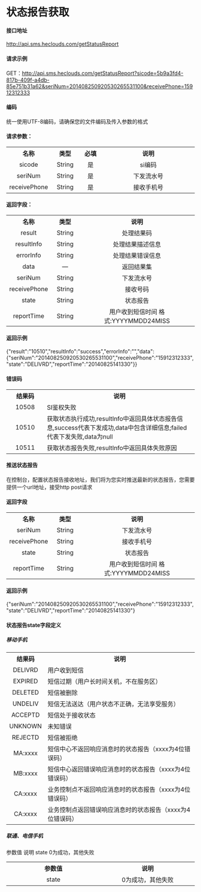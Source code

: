 # 状态报告获取

#### 接口地址

http://api.sms.heclouds.com/getStatusReport

#### 请求示例

GET：http://api.sms.heclouds.com/getStatusReport?sicode=5b9a3fd4-817b-409f-a4db-85e751b31a62&seriNum=201408250920530265531100&receivePhone=15912312333

#### 编码
统一使用UTF-8编码，请确保您的文件编码及传入参数的格式

#### 请求参数：
<table>
<tr><th width="20%">名称</th><th width="15%">类型<th width="12%">必填</th><th>说明</th></tr>
<tr><td><center>sicode</center></td><td><center>String</center></td><td><center>是</center></td><td><center>si编码</center></td></tr>
<tr><td><center>seriNum</center></td><td><center>String</center></td><td><center>是</center></td><td><center>下发流水号</center></td></tr>
<tr><td><center>receivePhone</center></td><td><center>String</center></td><td><center>是</center></td><td><center>接收手机号</center></td><tr>
</table>

#### 返回字段：
<table>
<tr><th width="20%">名称</th><th width="15%">类型</th><th>说明</th></tr>
<tr><td><center>result</center></td><td><center>String</center></td><td><center>处理结果码</center></td></tr>
<tr><td><center>resultInfo</center></td><td><center>String</center></td><td><center>处理结果描述信息</center></td></tr>
<tr><td><center>errorInfo</center></td><td><center>String</center></td><td><center>处理结果错误信息</center></td><tr>
<tr><td><center>data</center></td><td><center>—</center></td><td><center>返回结果集</center></td></tr>
<tr><td><center>seriNum</center></td><td><center>String</center></td><td><center>下发流水号</center></td></tr>
<tr><td><center>receivePhone</center></td><td><center>String</center></td><td><center>接收号码</center></td><tr>
<tr><td><center>state</center></td><td><center>String</center></td><td><center>状态报告</center></td></tr>
<tr><td><center>reportTime</center></td><td><center>String</center></td><td><center>用户收到短信时间 格式:YYYYMMDD24MISS</center></td><tr>
</table>

#### 返回示例
{"result":"10510","resultInfo":"success","errorInfo":"","data":{"seriNum":"201408250920530265531100","receivePhone":"15912312333","state":"DELIVRD","reportTime":"20140825141330"}}

#### 错误码
<table>
<tr><th width="20%">结果码</th><th width="80%">说明</th></tr>
<tr><td><center>10508</center></td><td>	SI鉴权失败</td></tr>
<tr><td><center>10510</center></td><td>	获取状态执行成功,resultInfo中返回具体状态报告信息,success代表下发成功,data中包含详细信息;failed代表下发失败,data为null</td></tr>
<tr><td><center>10511</center></td><td>	获取状态报告失败,resultInfo中返回具体失败原因</td></tr>
</table>

#### 推送状态报告
在控制台，配置状态报告接收地址，我们将为您实时推送最新的状态报告，您需要提供一个url地址，接受http post请求

#### 返回字段
<table>
<tr><th width="20%">名称</th><th width="15%">类型<th>说明</th></tr>

<tr><td><center>seriNum</center></td><td><center>String</center></td><td><center>下发流水号</center></td></tr>
<tr><td><center>receivePhone</center></td><td><center>String</center></td><td><center>接收手机号</center></td><tr>
<tr><td><center>state</center></td><td><center>String</center></td><td><center>状态报告</center></td></tr>
<tr><td><center>reportTime</center></td><td><center>String</center></td><td><center>用户收到短信时间 格式:YYYYMMDD24MISS</center></td></tr>
</table>

#### 返回示例
{"seriNum":"201408250920530265531100","receivePhone":"15912312333","state":"DELIVRD","reportTime":"20140825141330"}

#### 状态报告state字段定义
##### 移动手机
<table>
<tr><th width="20%">结果码</th><th>说明</th></tr>
<tr><td><center>DELIVRD</center></td><td>用户收到短信</td></tr>
<tr><td><center>EXPIRED</center></td><td>短信过期（用户长时间关机，不在服务区）</td></tr>
<tr><td><center>DELETED</center></td><td>短信被删除</td></tr>
<tr><td><center>UNDELIV</center></td><td>短信无法送达（用户状态不正确，无法享受服务）</td></tr>
<tr><td><center>ACCEPTD</center></td><td>短信处于接收状态</td></tr>
<tr><td><center>UNKNOWN</center></td><td>未知错误</td></tr>
<tr><td><center>REJECTD</center></td><td>短信被拒绝</td></tr>
<tr><td><center>MA:xxxx</center></td><td>短信中心不返回响应消息时的状态报告（xxxx为4位错误码）</td></tr>
<tr><td><center>MB:xxxx</center></td><td>短信中心返回错误响应消息时的状态报告（xxxx为4位错误码）</td></tr>
<tr><td><center>CA:xxxx</center></td><td>业务控制点不返回响应消息时的状态报告（xxxx为4位错误码）</td></tr>
<tr><td><center>CA:xxxx</center></td><td>业务控制点返回错误响应消息时的状态报告（xxxx为4位错误码）</td></tr>
</table>

##### 联通、电信手机
参数值	说明
state	0为成功，其他失败
<table>
<tr><th width="20%">参数值</th><th width="20%">说明</th></tr>
<tr><td><center>state</center></td><td><center>0为成功，其他失败</center></td></tr>
</table>




